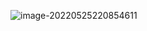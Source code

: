 ![image-20220525220854611](E:\Code\practice\leecode\e.leetcode\拼接数独.assets\image-20220525220854611.png)